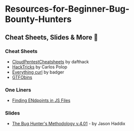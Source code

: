 # Resources-for-Beginner-Bug-Bounty-Hunters

## Cheat Sheets, Slides & More 🧪

### Cheat Sheets 
- [CloudPentestCheatsheets](https://github.com/dafthack/CloudPentestCheatsheets) by dafthack
- [HackTricks](https://book.hacktricks.xyz/) by Carlos Polop
- [Everything curl](https://ec.haxx.se/) by badger
- [GTFObins](https://gtfobins.github.io/)

### One Liners
- [Finding ENdpoints in JS Files](https://twitter.com/renniepak/status/1287804976669040642)

### Slides

- [The Bug Hunter's Methodology v.4.01](https://t.co/kfNNz0It7n?amp=1) - by Jason Haddix 
